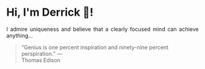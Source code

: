 # Hi, I'm Derrick 👋!
<p align="justify">I admire uniqueness and believe that a clearly focused mind can achieve anything...</p> 
<!-- #quote-start -->
<blockquote>&ldquo;Genius is one percent inspiration and ninety-nine percent perspiration.&rdquo; &mdash; <footer>Thomas Edison</footer></blockquote>
<!-- #quote-end -->
